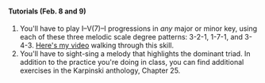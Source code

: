 <div class="notice" markdown="1">
<h4>Tutorials (Feb. 8 and 9)</h4>
<p>
	<ol>
		<li>You'll have to play I–V(7)–I progressions in <em>any</em> major or minor key, using each of these three melodic scale degree patterns: 3-2-1, 1-7-1, and 3-4-3. <a href="https://drive.google.com/file/d/0B0_DrOo8gCUrOUVwMDhrTkMyMHM/preview">Here's my video</a> walking through this skill.</li>
		<li>You'll have to sight-sing a melody that highlights the dominant triad. In addition to the practice you're doing in class, you can find additional exercises in the Karpinski anthology, Chapter 25.</li>
	</ol>
	</p>
</div>
